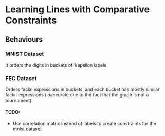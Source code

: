 # Learning Lines with Comparative Constraints
## Behaviours
### MNIST Dataset
It orders the digits in buckets of 1/epsilon labels
### FEC Dataset
Orders facial expressions in buckets, and each bucket has mostly similar facial expressions (inaccurate due to the fact that the graph is not a tournament)

#### TODO: 
* Use correlation matrix instead of labels to create constraints for the mnist dataset